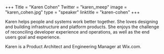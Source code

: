 +++
Title = "Karen Cohen"
Twitter = "karen_meep"
image = "karen_cohen.jpg"
type = "speaker"
linktitle = "karen-cohen"
+++

Karen helps people and systems work better together. She loves designing and building infrastructure and platform products. She enjoys the challenge of reconciling developer experience and operations, as well as the end users goal and experience.

Karen is a Product Architect and Engineering Manager at Wix.com.

